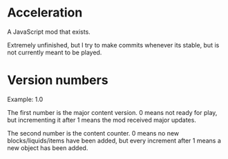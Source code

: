 # Acceleration

A JavaScript mod that exists.

Extremely unfinished, but I try to make commits whenever its stable, but is not currently meant to be played.


# Version numbers

Example: 1.0

The first number is the major content version. 0 means not ready for play, but incrementing it after 1 means the mod received major updates.

The second number is the content counter. 0 means no new blocks/liquids/items have been added, but every increment after 1 means a new object has been added.
